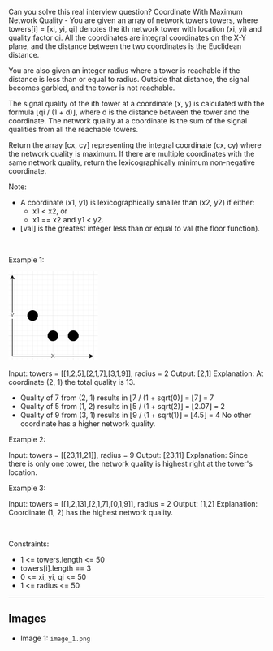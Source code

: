Can you solve this real interview question? Coordinate With Maximum Network Quality - You are given an array of network towers towers, where towers[i] = [xi, yi, qi] denotes the ith network tower with location (xi, yi) and quality factor qi. All the coordinates are integral coordinates on the X-Y plane, and the distance between the two coordinates is the Euclidean distance.

You are also given an integer radius where a tower is reachable if the distance is less than or equal to radius. Outside that distance, the signal becomes garbled, and the tower is not reachable.

The signal quality of the ith tower at a coordinate (x, y) is calculated with the formula ⌊qi / (1 + d)⌋, where d is the distance between the tower and the coordinate. The network quality at a coordinate is the sum of the signal qualities from all the reachable towers.

Return the array [cx, cy] representing the integral coordinate (cx, cy) where the network quality is maximum. If there are multiple coordinates with the same network quality, return the lexicographically minimum non-negative coordinate.

Note:

 * A coordinate (x1, y1) is lexicographically smaller than (x2, y2) if either:
   * x1 < x2, or
   * x1 == x2 and y1 < y2.
 * ⌊val⌋ is the greatest integer less than or equal to val (the floor function).

 

Example 1:

![Example 1](./image_1.png)


Input: towers = [[1,2,5],[2,1,7],[3,1,9]], radius = 2
Output: [2,1]
Explanation: At coordinate (2, 1) the total quality is 13.
- Quality of 7 from (2, 1) results in ⌊7 / (1 + sqrt(0)⌋ = ⌊7⌋ = 7
- Quality of 5 from (1, 2) results in ⌊5 / (1 + sqrt(2)⌋ = ⌊2.07⌋ = 2
- Quality of 9 from (3, 1) results in ⌊9 / (1 + sqrt(1)⌋ = ⌊4.5⌋ = 4
No other coordinate has a higher network quality.

Example 2:


Input: towers = [[23,11,21]], radius = 9
Output: [23,11]
Explanation: Since there is only one tower, the network quality is highest right at the tower's location.


Example 3:


Input: towers = [[1,2,13],[2,1,7],[0,1,9]], radius = 2
Output: [1,2]
Explanation: Coordinate (1, 2) has the highest network quality.


 

Constraints:

 * 1 <= towers.length <= 50
 * towers[i].length == 3
 * 0 <= xi, yi, qi <= 50
 * 1 <= radius <= 50

---

## Images

- Image 1: `image_1.png`
